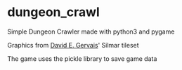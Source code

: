 # dungeon_crawl
Simple Dungeon Crawler made with python3 and pygame

Graphics from [David E. Gervais](http://pousse.rapiere.free.fr/tome/)' Silmar tileset

The game uses the pickle library to save game data
